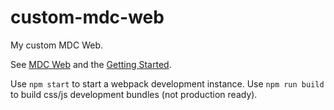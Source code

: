 # custom-mdc-web

My custom MDC Web. 

See [MDC Web](https://material.io/develop/web/) and the [Getting Started](https://material.io/develop/web/docs/getting-started/).

Use `npm start` to start a webpack development instance.
Use `npm run build` to build css/js development bundles (not production ready).
